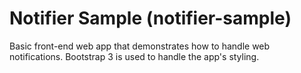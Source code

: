 # Notifier Sample (notifier-sample)

Basic front-end web app that demonstrates how to handle web notifications. Bootstrap 3 is used to handle the app's 
styling.